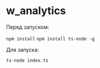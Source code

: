 # w_analytics

Перед запуском:

```npm install```
```npm install ts-node -g```

Для запуска:

```ts-node index.ts```
